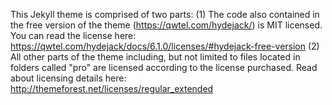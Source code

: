 This Jekyll theme is comprised of two parts:
(1) The code also contained in the free version of the theme (https://qwtel.com/hydejack/) is MIT licensed. You can read the license here: https://qwtel.com/hydejack/docs/6.1.0/licenses/#hydejack-free-version
(2) All other parts of the theme including, but not limited to files located in folders called "pro" are licensed according to the license purchased. Read about licensing details here: http://themeforest.net/licenses/regular_extended
